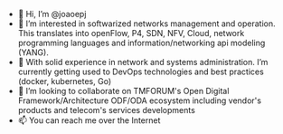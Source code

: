 - 👋 Hi, I’m @joaoepj
- 👀 I’m interested in softwarized networks management and operation. This translates into openFlow, P4, SDN, NFV, Cloud, network programming languages and information/networking api modeling (YANG).
- 🌱 With solid experience in network and systems administration. I’m currently getting used to DevOps technologies and best practices (docker, kubernetes, Go)
- 💞️ I’m looking to collaborate on TMFORUM's Open Digital Framework/Architecture ODF/ODA ecosystem including vendor's products and telecom's services developments
- 📫 You can reach me over the Internet

<!---
joaoepj/joaoepj is a ✨ special ✨ repository because its `README.md` (this file) appears on your GitHub profile.
You can click the Preview link to take a look at your changes.
--->
